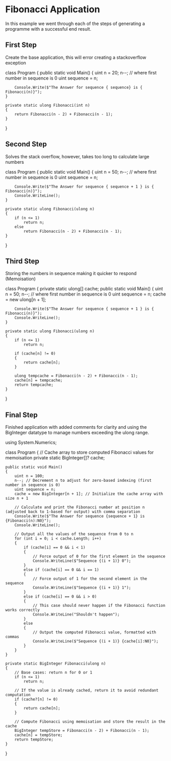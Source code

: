# Fibonacci Application

In this example we went through each of the steps of generating a programme with a successful end result.

## First Step
Create the base application, this will error creating a stackoverflow exception

class Program
{
    public static void Main()
    {
        uint n = 20;
		n--; // where first number in sequence is 0
		uint sequence = n;		

        Console.Write($"The Answer for sequence { sequence} is { Fibonacci(n)}");
    }
	
    private static ulong Fibonacci(int n)
    {
        return Fibonacci(n - 2) + Fibonacci(n - 1);
    }
}


## Second Step
Solves the stack overflow, however, takes too long to calculate large numbers

class Program
{
    public static void Main()
    {
        uint n = 50;
        n--; // where first number in sequence is 0
        uint sequence = n;

        Console.Write($"The Answer for sequence { sequence + 1 } is { Fibonacci(n)}");
        Console.WriteLine();
    }

    private static ulong Fibonacci(ulong n)
    {
        if (n <= 1)
            return n;
        else
            return Fibonacci(n - 2) + Fibonacci(n - 1);
    }
}

## Third Step
Storing the numbers in sequence making it quicker to respond (Memoisation)

class Program
{
    private static ulong[] cache;
    public static void Main()
    {
        uint n = 50;
        n--; // where first number in sequence is 0
        uint sequence = n;
        cache = new ulong[n + 1];

        Console.Write($"The Answer for sequence { sequence + 1 } is { Fibonacci(n)}");
        Console.WriteLine();
    }

    private static ulong Fibonacci(ulong n)
    {
        if (n <= 1)
            return n;
        
        if (cache[n] != 0)
        {
            return cache[n];
        }

        ulong tempcache = Fibonacci(n - 2) + Fibonacci(n - 1);
        cache[n] = tempcache;
        return tempcache;
    }
}

## Final Step
Finished application with added comments for clarity and using the BigInteger datatype to manage numbers exceeding the ulong range.

using System.Numerics;

class Program
{
    // Cache array to store computed Fibonacci values for memoisation
    private static BigInteger[]? cache;

    public static void Main()
    {
        uint n = 100;
        n--; // Decrement n to adjust for zero-based indexing (first number in sequence is 0)
        uint sequence = n;
        cache = new BigInteger[n + 1]; // Initialize the cache array with size n + 1

        // Calculate and print the Fibonacci number at position n (adjusted back to 1-based for output) with comma separation
        Console.Write($"The Answer for sequence {sequence + 1} is {Fibonacci(n):N0}");
        Console.WriteLine();

        // Output all the values of the sequence from 0 to n
        for (int i = 0; i < cache.Length; i++)
        {
            if (cache[i] == 0 && i < 1)
            {
                // Force output of 0 for the first element in the sequence
                Console.WriteLine($"Sequence {(i + 1)} 0");
            }
            else if (cache[i] == 0 && i == 1)
            {
                // Force output of 1 for the second element in the sequence
                Console.WriteLine($"Sequence {(i + 1)} 1");
            }
            else if (cache[i] == 0 && i > 0)
            {
                // This case should never happen if the Fibonacci function works correctly
                Console.WriteLine("Shouldn't happen");
            }
            else
            {
                // Output the computed Fibonacci value, formatted with commas
                Console.WriteLine($"Sequence {(i + 1)} {cache[i]:N0}");
            }
        }
    }

    private static BigInteger Fibonacci(ulong n)
    {
        // Base cases: return n for 0 or 1
        if (n <= 1)
            return n;

        // If the value is already cached, return it to avoid redundant computation
        if (cache?[n] != 0)
        {
            return cache[n];
        }

        // Compute Fibonacci using memoisation and store the result in the cache
        BigInteger tempStore = Fibonacci(n - 2) + Fibonacci(n - 1);
        cache[n] = tempStore;
        return tempStore;
    }
}

